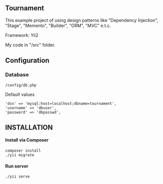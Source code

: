 Tournament
------------

This example project of using design patterns like "Dependency Injection", "Stage", "Memento", "Builder", "ORM", "MVC" e.t.c.

Framework: Yii2

My code in "/src" folder.

Configuration
------------

### Database
~~~
/config/db.php
~~~
Default values
~~~
'dsn' => 'mysql:host=localhost;dbname=tournament',
'username' => 'dbuser',
'password' => 'dbpasswd',
~~~

INSTALLATION
------------

#### Install via Composer
~~~
composer install
./yii migrate
~~~

#### Run server
~~~
./yii serve
~~~


